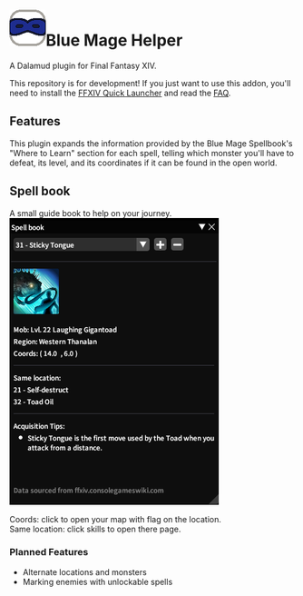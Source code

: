 # ![icon](BlueMageHelper/images/icon.png)Blue Mage Helper

A Dalamud plugin for Final Fantasy XIV.

This repository is for development! If you just want to use this addon, you'll need to install the [FFXIV Quick Launcher](https://github.com/goatcorp/FFXIVQuickLauncher) and read the 
[FAQ](https://goatcorp.github.io/faq/dalamud_troubleshooting.html#q-how-do-i-installenable-plugins).

## Features 
This plugin expands the information provided by the Blue Mage Spellbook's "Where to Learn" section for each spell, telling which monster you'll have to defeat, its level, and its coordinates if it can be 
found in the open world.

## Spell book
A small guide book to help on your journey.  
![book](BlueMageHelper/images/spellbook.png)

Coords: click to open your map with flag on the location.  
Same location: click skills to open there page.

### Planned Features
- Alternate locations and monsters
- Marking enemies with unlockable spells 


